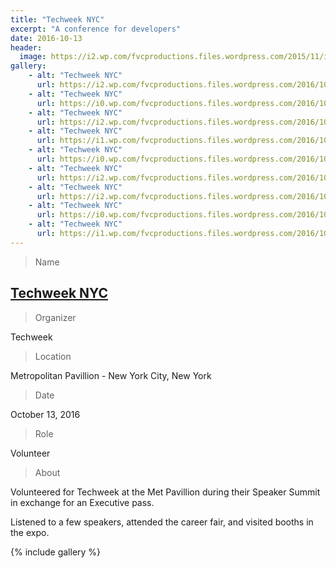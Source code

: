 ```yaml
---
title: "Techweek NYC"
excerpt: "A conference for developers"
date: 2016-10-13
header:
  image: https://i2.wp.com/fvcproductions.files.wordpress.com/2015/11/img_0164.jpg
gallery:
    - alt: "Techweek NYC"
      url: https://i2.wp.com/fvcproductions.files.wordpress.com/2016/10/img_0875.jpg?w=348&h=261&crop&ssl=1&zoom=2
    - alt: "Techweek NYC"
      url: https://i0.wp.com/fvcproductions.files.wordpress.com/2016/10/img_0865.jpg?w=348&h=261&crop&ssl=1&zoom=2
    - alt: "Techweek NYC"
      url: https://i2.wp.com/fvcproductions.files.wordpress.com/2016/10/img_0872.jpg?w=394&h=526&crop&ssl=1&zoom=2
    - alt: "Techweek NYC"
      url: https://i1.wp.com/fvcproductions.files.wordpress.com/2016/10/img_0870.jpg?w=496&h=372&crop&ssl=1&zoom=2
    - alt: "Techweek NYC"
      url: https://i0.wp.com/fvcproductions.files.wordpress.com/2016/10/img_0878.jpg?w=246&h=184&crop&ssl=1&zoom=2
    - alt: "Techweek NYC"
      url: https://i2.wp.com/fvcproductions.files.wordpress.com/2016/10/img_0888.jpg?w=246&h=184&crop&ssl=1&zoom=2
    - alt: "Techweek NYC"
      url: https://i2.wp.com/fvcproductions.files.wordpress.com/2016/10/img_0877.jpg?w=274&h=205&crop&ssl=1&zoom=2
    - alt: "Techweek NYC"
      url: https://i0.wp.com/fvcproductions.files.wordpress.com/2016/10/img_0890.jpg?w=274&h=205&crop&ssl=1&zoom=2
    - alt: "Techweek NYC"
      url: https://i1.wp.com/fvcproductions.files.wordpress.com/2016/10/img_0886.jpg?w=468&h=624&crop&ssl=1&zoom=2
---
```


> Name

## <a title="Techweek NYC" href="http://techweek.com" target="_blank">Techweek NYC</a>

> Organizer

Techweek

> Location

Metropolitan Pavillion - New York City, New York

> Date

October 13, 2016

> Role

Volunteer

> About

Volunteered for Techweek at the Met Pavillion during their Speaker Summit in exchange for an Executive pass.

Listened to a few speakers, attended the career fair, and visited booths in the expo.

{% include gallery %}
